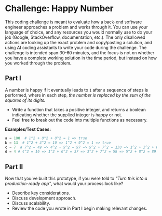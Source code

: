 # Challenge: Happy Number

This coding challenge is meant to evaluate how a back-end software engineer approaches a problem and works through it. You can use your language of choice, and any resources you would normally use to do your job (Google, StackOverflow, documentation, etc.). The only disallowed actions are looking up the exact problem and copy/pasting a solution, and using AI coding assistants to write your code during the challenge. The challenge is intended span 30-60 minutes, and the focus is not on whether you have a complete working solution in the time period, but instead on how you worked through the problem.

## Part I

A number is happy if it eventually leads to `1` after a sequence of steps is performed, where in each step, *the number is replaced by the sum of the squares of its digits.*

* Write a function that takes a positive integer, and returns a boolean indicating whether the supplied integer is happy or not. 
* Feel free to break out the code into multiple functions as necessary.

**Examples/Test Cases:**

```python
a = 100  # 1^2 + 0^2 + 0^2 = 1 => true
b = 13  # 1^2 + 3^2 = 10 => 1^2 + 0^2 = 1 => true
c = 7  # 7^2 = 49 => 4^2 + 9^2 = 97 => 9^2 + 7^2 = 130 => 1^2 + 3^2 + 0^2 ... => true
d = 4 # 4^2 = 16 => 1^2 + 6^2 = 37 => 3^2 + 7^2 = 58 => 5^2 + 8^2 = 89 => 8^2 + 9^2 = 145 => 1^2 + 4^2 + 5^2 = 42 => 4^2 + 2^2 = 20 ... 4 => false
```

## Part II

Now that you've built this prototype, if you were told to *"Turn this into a production-ready app"*, what would your process look like?

* Describe key considerations.
* Discuss development approach.
* Discuss scalability.
* Review the code you wrote in Part I begin making relevant changes.
